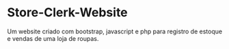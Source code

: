 # Store-Clerk-Website
Um website criado com bootstrap, javascript e php para registro de estoque e vendas de uma loja de roupas.
